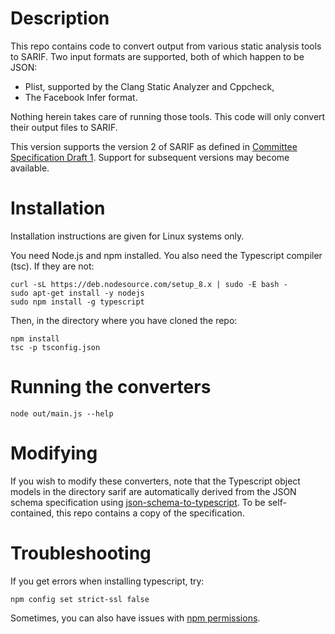 # Description
This repo contains code to convert output from various static
analysis tools to SARIF. Two input formats are supported, both
of which happen to be JSON:

* Plist, supported by the Clang Static Analyzer and Cppcheck,
* The Facebook Infer format.

Nothing herein takes care of running those tools. This code will only convert their
output files to SARIF.

This version supports the version 2 of SARIF as defined in [Committee Specification Draft 1](https://github.com/oasis-tcs/sarif-spec/blob/735f29242a5a0d533eaa8234e6cbc3257d632344/Documents/CommitteeSpecificationDrafts/CSD.1/sarif-schema.json).
Support for subsequent versions may become available.


# Installation

Installation instructions are given for Linux systems only.

You need Node.js and npm installed. You also need the Typescript compiler (tsc). If they are not:
```
curl -sL https://deb.nodesource.com/setup_8.x | sudo -E bash -
sudo apt-get install -y nodejs
sudo npm install -g typescript
```


Then, in the directory where you have cloned the repo:
```
npm install
tsc -p tsconfig.json
```

# Running the converters

```
node out/main.js --help
```

# Modifying

If you wish to modify these converters, note that the Typescript
object models in the directory sarif are automatically derived
from the JSON schema specification using [json-schema-to-typescript](https://www.npmjs.com/package/json-schema-to-typescript).
To be self-contained, this repo contains a copy of the specification.

# Troubleshooting

If you get errors when installing typescript, try:
```
npm config set strict-ssl false
```

Sometimes, you can also have issues with [npm permissions](https://docs.npmjs.com/getting-started/fixing-npm-permissions).

